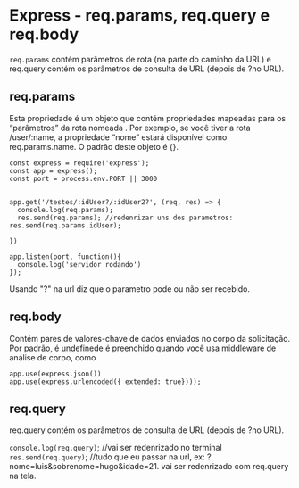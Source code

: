 # Express - req.params, req.query e req.body

```req.params``` contém parâmetros de rota (na parte do caminho da URL) e req.query contém os parâmetros de consulta de URL (depois de ?no URL).



## req.params
Esta propriedade é um objeto que contém propriedades mapeadas para os “parâmetros” da rota nomeada . Por exemplo, se você tiver a rota /user/:name, a propriedade “nome” estará disponível como req.params.name. O padrão deste objeto é {}.
```
const express = require('express');
const app = express();
const port = process.env.PORT || 3000


app.get('/testes/:idUser?/:idUser2?', (req, res) => {
  console.log(req.params);
  res.send(req.params); //redenrizar uns dos parametros: res.send(req.params.idUser);

})

app.listen(port, function(){
  console.log('servidor rodando')
});
```
Usando "?" na url diz que o parametro pode ou não ser recebido.

## req.body
Contém pares de valores-chave de dados enviados no corpo da solicitação. Por padrão, é undefinede é preenchido quando você usa middleware de análise de corpo, como 
```
app.use(express.json())
app.use(express.urlencoded({ extended: true})));
```

## req.query
req.query contém os parâmetros de consulta de URL (depois de ?no URL).

```console.log(req.query)```; //vai ser redenrizado no terminal
```res.send(req.query)```; //tudo que eu passar na url, ex: ?nome=luis&sobrenome=hugo&idade=21. vai ser redenrizado com req.query na tela.